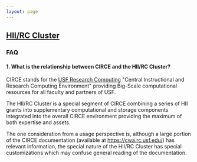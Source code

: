 ```yaml
---
layout: page
---
```


## [HII/RC Cluster](../hii-rc.html)

### FAQ

#### 1. What is the relationship between CIRCE and the HII/RC Cluster?

CIRCE stands for the [USF Research Computing](http://www.usf.edu/it/research-computing/)
"Central Instructional and Research Computing Environment"
providing Big-Scale computational resources for all faculty and partners of USF.

The HII/RC Cluster is a special segment of CIRCE combining
a series of HII grants into supplementary computational and storage
components integrated into the overall CIRCE environment providing the maximum of both expertise and assets.

The one consideration from a usage perspective is, although a large portion of the CIRCE documentation
(available at https://cwa.rc.usf.edu/) has relevant information, the special nature of the HII/RC Cluster
has special customizations which may confuse general reading of the documentation.


